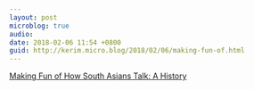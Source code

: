 ```yaml
---
layout: post
microblog: true
audio: 
date: 2018-02-06 11:54 +0800
guid: http://kerim.micro.blog/2018/02/06/making-fun-of.html
---
```

[Making Fun of How South Asians Talk: A History](https://www.theatlantic.com/entertainment/archive/2018/02/trump-modi-india-south-asia-accent-apu/551696/)
